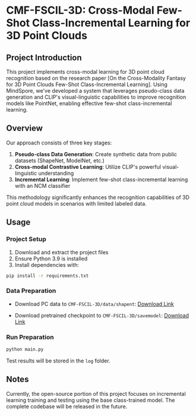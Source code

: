 # CMF-FSCIL-3D: Cross-Modal Few-Shot Class-Incremental Learning for 3D Point Clouds

## Project Introduction
This project implements cross-modal learning for 3D point cloud recognition based on the research paper 
[On the Cross-Modality Fantasy for 3D Point Clouds Few-Shot Class-Incremental Learning]. 
Using MindSpore, we've developed a system that leverages pseudo-class data generation and CLIP's visual-linguistic 
capabilities to improve recognition models like PointNet, enabling effective few-shot class-incremental learning.

## Overview
Our approach consists of three key stages:
1. **Pseudo-class Data Generation**: Create synthetic data from public datasets (ShapeNet, ModelNet, etc.)
2. **Cross-modal Contrastive Learning**: Utilize CLIP's powerful visual-linguistic understanding
3. **Incremental Learning**: Implement few-shot class-incremental learning with an NCM classifier

This methodology significantly enhances the recognition capabilities of 3D point cloud models in scenarios with limited labeled data.

## Usage

### Project Setup
1. Download and extract the project files
2. Ensure Python 3.9 is installed
3. Install dependencies with:
```bash
pip install -r requirements.txt
```

### Data Preparation
- Download PC data to `CMF-FSCIL-3D/data/shapent`:
  [Download Link](https://pan.baidu.com/s/1fVJwG8MQonTMj-GrLpmWGQ?pwd=7qnd)
  
- Download pretrained checkpoint to `CMF-FSCIL-3D/savemodel`:
  [Download Link](https://drive.google.com/file/d/1iwiAkEPTjRMMUHdR0odYAoe99CBlTLBD/view?usp=drive_link)

### Run Preparation
```bash
python main.py
```
Test results will be stored in the `log` folder.

## Notes
Currently, the open-source portion of this project focuses on incremental learning training and testing using the base class-trained model. The complete codebase will be released in the future.